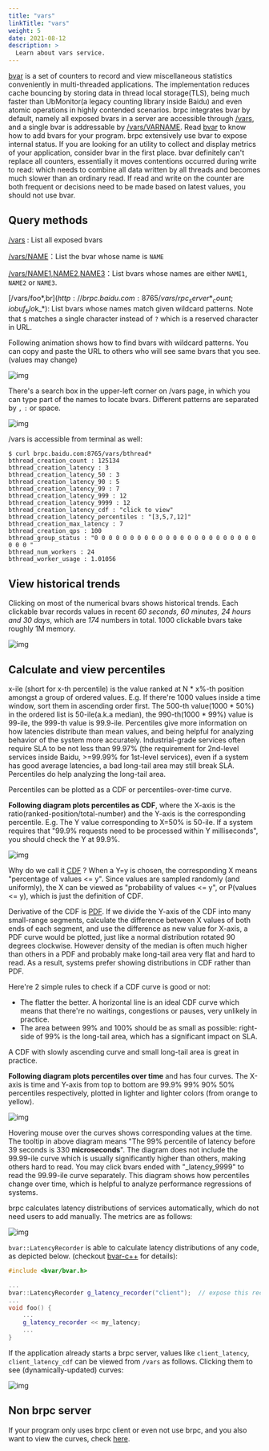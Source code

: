 ```yaml
---
title: "vars"
linkTitle: "vars"
weight: 5
date: 2021-08-12
description: >
  Learn about vars service.
---
```

[bvar](https://github.com/brpc/brpc/tree/master/src/bvar/) is a set of counters to record and view miscellaneous statistics conveniently in multi-threaded applications. The implementation reduces cache bouncing by storing data in thread local storage(TLS), being much faster than UbMonitor(a legacy counting library inside Baidu) and even atomic operations in highly contended scenarios. brpc integrates bvar by default, namely all exposed bvars in a server are accessible through [/vars](http://brpc.baidu.com:8765/vars), and a single bvar is addressable by [/vars/VARNAME](http://brpc.baidu.com:8765/vars/rpc_socket_count). Read [bvar](bvar.md) to know how to add bvars for your program. brpc extensively use bvar to expose internal status. If you are looking for an utility to collect and display metrics of your application, consider bvar in the first place. bvar definitely can't replace all counters, essentially it moves contentions occurred during write to read: which needs to combine all data written by all threads and becomes much slower than an ordinary read. If read and write on the counter are both frequent or decisions need to be made based on latest values, you should not use bvar.

## Query methods

[/vars](http://brpc.baidu.com:8765/vars) : List all exposed bvars

[/vars/NAME](http://brpc.baidu.com:8765/vars/rpc_socket_count)：List the bvar whose name is `NAME`

[/vars/NAME1,NAME2,NAME3](http://brpc.baidu.com:8765/vars/pid;process_cpu_usage;rpc_controller_count)：List bvars whose names are either `NAME1`, `NAME2` or `NAME3`.

[/vars/foo*,b$r](http://brpc.baidu.com:8765/vars/rpc_server*_count;iobuf_blo$k_*): List bvars whose names match given wildcard patterns. Note that `$` matches a single character instead of `?` which is a reserved character in URL.

Following animation shows how to find bvars with wildcard patterns. You can copy and paste the URL to others who will see same bvars that you see. (values may change)

![img](/images/docs/vars_1.gif)

There's a search box in the upper-left corner on /vars page, in which you can type part of the names to locate bvars. Different patterns are separated by `,` `:` or space.

![img](/images/docs/vars_2.gif)

/vars is accessible from terminal as well:

```shell
$ curl brpc.baidu.com:8765/vars/bthread*
bthread_creation_count : 125134
bthread_creation_latency : 3
bthread_creation_latency_50 : 3
bthread_creation_latency_90 : 5
bthread_creation_latency_99 : 7
bthread_creation_latency_999 : 12
bthread_creation_latency_9999 : 12
bthread_creation_latency_cdf : "click to view"
bthread_creation_latency_percentiles : "[3,5,7,12]"
bthread_creation_max_latency : 7
bthread_creation_qps : 100
bthread_group_status : "0 0 0 0 0 0 0 0 0 0 0 0 0 0 0 0 0 0 0 0 0 0 0 0 0 0 "
bthread_num_workers : 24
bthread_worker_usage : 1.01056
```

## View historical trends

Clicking on most of the numerical bvars shows historical trends. Each clickable bvar records values in recent *60 seconds, 60 minutes, 24 hours and 30 days*, which are *174* numbers in total. 1000 clickable bvars take roughly 1M memory.

![img](/images/docs/vars_3.gif)

## Calculate and view percentiles

x-ile (short for x-th percentile) is the value ranked at N * x%-th position amongst a group of ordered values. E.g. If there're 1000 values inside a time window, sort them in ascending order first. The 500-th value(1000 * 50%) in the ordered list is 50-ile(a.k.a median), the 990-th(1000 * 99%) value is 99-ile, the 999-th value is 99.9-ile. Percentiles give more information on how latencies distribute than mean values, and being helpful for analyzing behavior of the system more accurately. Industrial-grade services often require SLA to be not less than 99.97% (the requirement for 2nd-level services inside Baidu, >=99.99% for 1st-level services), even if a system has good average latencies, a bad long-tail area may still break SLA. Percentiles do help analyzing the long-tail area.

Percentiles can be plotted as a CDF or percentiles-over-time curve.

**Following diagram plots percentiles as CDF**, where the X-axis is the ratio(ranked-position/total-number) and the Y-axis is the corresponding percentile. E.g. The Y value corresponding to X=50% is 50-ile. If a system requires that "99.9% requests need to be processed within Y milliseconds", you should check the Y at 99.9%.

![img](/images/docs/vars_4.png)

Why do we call it [CDF](https://en.wikipedia.org/wiki/Cumulative_distribution_function) ? When a Y=y is chosen, the corresponding X means "percentage of values <= y". Since values are sampled randomly (and uniformly), the X can be viewed as "probability of values <= y", or P(values <= y), which is just the definition of CDF.

Derivative of the CDF is [PDF](https://en.wikipedia.org/wiki/Probability_density_function). If we divide the Y-axis of the CDF into many small-range segments, calculate the difference between X values of both ends of each segment, and use the difference as new value for X-axis, a PDF curve would be plotted, just like a normal distribution rotated 90 degrees clockwise. However density of the median is often much higher than others in a PDF and probably make long-tail area very flat and hard to read. As a result, systems prefer showing distributions in CDF rather than PDF.

Here're 2 simple rules to check if a CDF curve is good or not:

- The flatter the better. A horizontal line is an ideal CDF curve which means that there're no waitings, congestions or pauses, very unlikely in practice.
- The area between 99% and 100% should be as small as possible: right-side of 99% is the long-tail area, which has a significant impact on SLA.

A CDF with slowly ascending curve and small long-tail area is great in practice. 

**Following diagram plots percentiles over time** and has four curves. The X-axis is time and Y-axis from top to bottom are 99.9% 99% 90% 50% percentiles respectively, plotted in lighter and lighter colors (from orange to yellow). 

![img](/images/docs/vars_5.png)

Hovering mouse over the curves shows corresponding values at the time. The tooltip in above diagram means "The 99% percentile of latency before 39 seconds is 330 **microseconds**". The diagram does not include the 99.99-ile curve which is usually significantly higher than others, making others hard to read. You may click bvars ended with "\_latency\_9999" to read the 99.99-ile curve separately. This diagram shows how percentiles change over time, which is helpful to analyze performance regressions of systems.

brpc calculates latency distributions of services automatically, which do not need users to add manually. The metrics are as follows:

![img](/images/docs/vars_6.png)

`bvar::LatencyRecorder` is able to calculate latency distributions of any code, as depicted below. (checkout [bvar-c++](bvar_c++.md) for details):

```c++
#include <bvar/bvar.h>

...
bvar::LatencyRecorder g_latency_recorder("client");  // expose this recorder
... 
void foo() {
    ...
    g_latency_recorder << my_latency;
    ...
}
```

If the application already starts a brpc server, values like `client_latency`, `client_latency_cdf` can be viewed from `/vars` as follows. Clicking them to see (dynamically-updated) curves:

![img](/images/docs/vars_7.png)

## Non brpc server

If your program only uses brpc client or even not use brpc, and you also want to view the curves, check [here](../cn/dummy_server.md).